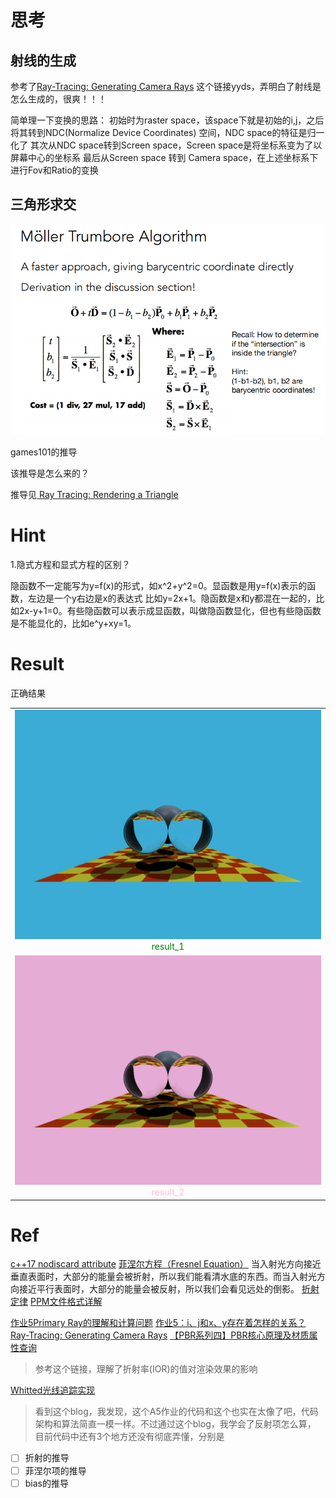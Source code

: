 

# 思考

## 射线的生成

参考了[Ray-Tracing: Generating Camera Rays](https://www.scratchapixel.com/lessons/3d-basic-rendering/ray-tracing-generating-camera-rays/generating-camera-rays)
这个链接yyds，弄明白了射线是怎么生成的，很爽！！！

简单理一下变换的思路：
初始时为raster space，该space下就是初始的i,j，之后将其转到NDC(Normalize Device Coordinates) 空间，NDC space的特征是归一化了
其次从NDC space转到Screen space，Screen space是将坐标系变为了以屏幕中心的坐标系
最后从Screen space 转到 Camera space，在上述坐标系下进行Fov和Ratio的变换





## 三角形求交

![重心坐标系](./img/2.png)

games101的推导

该推导是怎么来的？

推导见[
Ray Tracing: Rendering a Triangle](https://www.scratchapixel.com/lessons/3d-basic-rendering/ray-tracing-rendering-a-triangle/moller-trumbore-ray-triangle-intersection)

# Hint

1.隐式方程和显式方程的区别？

隐函数不一定能写为y=f(x)的形式，如x^2+y^2=0。显函数是用y=f(x)表示的函数，左边是一个y右边是x的表达式 比如y=2x+1。隐函数是x和y都混在一起的，比如2x-y+1=0。有些隐函数可以表示成显函数，叫做隐函数显化，但也有些隐函数是不能显化的，比如e^y+xy=1。


# Result

正确结果

<table rules="none" align="center">
	<tr>
		<td>
			<center>
				<img src="./img/result_2.png" width="900" />
				<br/>
				<font color="green">result_1</font>
			</center>
		</td>
	</tr>
	<tr>
		<td>
			<center>
				<img src="./img/result_3.png" width="900" />
				<br/>
				<font color="pink">result_2</font>
			</center>
		</td>
	</tr>
</table>





# Ref

[c++17 nodiscard attribute](https://blog.csdn.net/shongbee2/article/details/103942269)
[菲涅尔方程（Fresnel Equation）](https://zhuanlan.zhihu.com/p/375746359)
当入射光方向接近垂直表面时，大部分的能量会被折射，所以我们能看清水底的东西。而当入射光方向接近平行表面时，大部分的能量会被反射，所以我们会看见远处的倒影。
[折射定律](https://baike.baidu.com/item/%E6%8A%98%E5%B0%84%E5%AE%9A%E5%BE%8B/906357?fr=aladdin)
[PPM文件格式详解](https://blog.csdn.net/kinghzkingkkk/article/details/70226214)

[作业5Primary Ray的理解和计算问题](http://games-cn.org/forums/topic/zuoye5primary-raydelijiehejisuanwenti/)
[作业5：i、j和x、y存在着怎样的关系？](http://games-cn.org/forums/topic/zuoye5ijhexycunzaizhezenyangdeguanxi/)
[Ray-Tracing: Generating Camera Rays](https://www.scratchapixel.com/lessons/3d-basic-rendering/ray-tracing-generating-camera-rays/generating-camera-rays)
[【PBR系列四】PBR核心原理及材质属性查询](https://blog.csdn.net/qq_35312463/article/details/108111816?spm=1001.2101.3001.6650.2&utm_medium=distribute.pc_relevant.none-task-blog-2%7Edefault%7ECTRLIST%7Edefault-2.essearch_pc_relevant&depth_1-utm_source=distribute.pc_relevant.none-task-blog-2%7Edefault%7ECTRLIST%7Edefault-2.essearch_pc_relevant)
> 参考这个链接，理解了折射率(IOR)的值对渲染效果的影响

[Whitted光线追踪实现](https://blog.csdn.net/qq_39300235/article/details/105520960)
>看到这个blog，我发现，这个A5作业的代码和这个也实在太像了吧，代码架构和算法简直一模一样。不过通过这个blog，我学会了反射项怎么算，
目前代码中还有3个地方还没有彻底弄懂，分别是
* [ ] 折射的推导
* [ ] 菲涅尔项的推导
* [ ] bias的推导